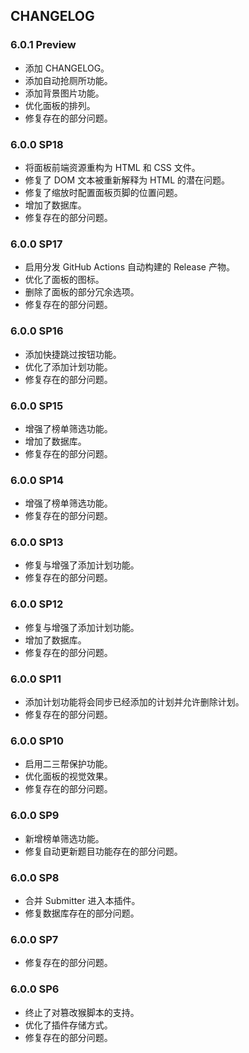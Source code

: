 ## CHANGELOG

### 6.0.1 Preview
- 添加 CHANGELOG。
- 添加自动抢厕所功能。
- 添加背景图片功能。
- 优化面板的排列。
- 修复存在的部分问题。

### 6.0.0 SP18
- 将面板前端资源重构为 HTML 和 CSS 文件。
- 修复了 DOM 文本被重新解释为 HTML 的潜在问题。
- 修复了缩放时配置面板页脚的位置问题。
- 增加了数据库。
- 修复存在的部分问题。

### 6.0.0 SP17
- 启用分发 GitHub Actions 自动构建的 Release 产物。
- 优化了面板的图标。
- 删除了面板的部分冗余选项。
- 修复存在的部分问题。

### 6.0.0 SP16
- 添加快捷跳过按钮功能。
- 优化了添加计划功能。
- 修复存在的部分问题。

### 6.0.0 SP15
- 增强了榜单筛选功能。
- 增加了数据库。
- 修复存在的部分问题。

### 6.0.0 SP14
- 增强了榜单筛选功能。
- 修复存在的部分问题。

### 6.0.0 SP13
- 修复与增强了添加计划功能。
- 修复存在的部分问题。

### 6.0.0 SP12
- 修复与增强了添加计划功能。
- 增加了数据库。
- 修复存在的部分问题。

### 6.0.0 SP11
- 添加计划功能将会同步已经添加的计划并允许删除计划。
- 修复存在的部分问题。

### 6.0.0 SP10
- 启用二三帮保护功能。
- 优化面板的视觉效果。
- 修复存在的部分问题。

### 6.0.0 SP9
- 新增榜单筛选功能。
- 修复自动更新题目功能存在的部分问题。

### 6.0.0 SP8
- 合并 Submitter 进入本插件。
- 修复数据库存在的部分问题。

### 6.0.0 SP7
- 修复存在的部分问题。

### 6.0.0 SP6
- 终止了对篡改猴脚本的支持。
- 优化了插件存储方式。
- 修复存在的部分问题。